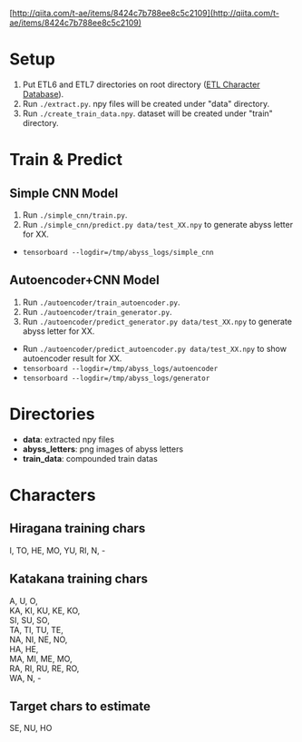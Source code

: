 [http://qiita.com/t-ae/items/8424c7b788ee8c5c2109](http://qiita.com/t-ae/items/8424c7b788ee8c5c2109)

# Setup
1. Put ETL6 and ETL7 directories on root directory ([ETL Character Database](http://etlcdb.db.aist.go.jp/)).
1. Run `./extract.py`. npy files will be created under "data" directory.
1. Run `./create_train_data.npy`. dataset will be created under "train" directory.

# Train & Predict

## Simple CNN Model
1. Run `./simple_cnn/train.py`.
1. Run `./simple_cnn/predict.py data/test_XX.npy` to generate abyss letter for XX.

- `tensorboard --logdir=/tmp/abyss_logs/simple_cnn`

## Autoencoder+CNN Model
1. Run `./autoencoder/train_autoencoder.py`.
1. Run `./autoencoder/train_generator.py`.
1. Run `./autoencoder/predict_generator.py data/test_XX.npy` to generate abyss letter for XX.

- Run `./autoencoder/predict_autoencoder.py data/test_XX.npy` to show autoencoder result for XX.
- `tensorboard --logdir=/tmp/abyss_logs/autoencoder`
- `tensorboard --logdir=/tmp/abyss_logs/generator`

# Directories

- **data**: extracted npy files
- **abyss_letters**: png images of abyss letters
- **train_data**: compounded train datas

# Characters
## Hiragana training chars
I, TO, HE, MO, YU, RI, N, - 
## Katakana training chars
 A,  U,  O,  
KA, KI, KU, KE, KO,  
SI, SU, SO,  
TA, TI, TU, TE,  
NA, NI, NE, NO,  
HA, HE,  
MA, MI, ME, MO,  
RA, RI, RU, RE, RO,  
WA, N, -  
## Target chars to estimate
SE, NU, HO